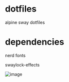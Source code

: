 # dotfiles
alpine sway dotfiles

# dependencies
nerd fonts

swaylock-effects

![image](https://github.com/T7a9/dotfiles/assets/91150477/459b6b19-2620-48b5-8958-544b1fe28ac5)
